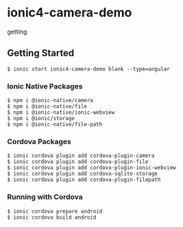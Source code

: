 # ionic4-camera-demo
getting 

## Getting Started
```
$ ionic start ionic4-camera-demo blank --type=angular
``` 

### Ionic Native Packages
```
$ npm i @ionic-native/camera
$ npm i @ionic-native/file
$ npm i @ionic-native/ionic-webview
$ npm i @ionic/storage
$ npm i @ionic-native/file-path
``` 
 
### Cordova Packages
```
$ ionic cordova plugin add cordova-plugin-camera
$ ionic cordova plugin add cordova-plugin-file
$ ionic cordova plugin add cordova-plugin-ionic-webview
$ ionic cordova plugin add cordova-sqlite-storage
$ ionic cordova plugin add cordova-plugin-filepath
```

### Running with Cordova
```
$ ionic cordova prepare android
$ ionic cordova build android
```